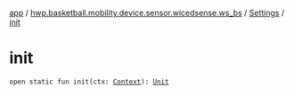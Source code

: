 [app](../../index.md) / [hwp.basketball.mobility.device.sensor.wicedsense.ws_bs](../index.md) / [Settings](index.md) / [init](.)

# init

`open static fun init(ctx: `[`Context`](https://developer.android.com/reference/android/content/Context.html)`): `[`Unit`](https://kotlinlang.org/api/latest/jvm/stdlib/kotlin/-unit/index.html)